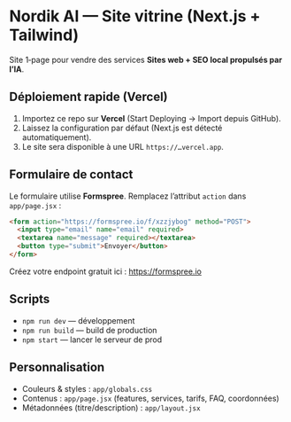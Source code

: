 # Nordik AI — Site vitrine (Next.js + Tailwind)

Site 1‑page pour vendre des services **Sites web + SEO local propulsés par l’IA**.

## Déploiement rapide (Vercel)

1. Importez ce repo sur **Vercel** (Start Deploying → Import depuis GitHub).
2. Laissez la configuration par défaut (Next.js est détecté automatiquement).
3. Le site sera disponible à une URL `https://…vercel.app`.

## Formulaire de contact

Le formulaire utilise **Formspree**. Remplacez l’attribut `action` dans `app/page.jsx` :
```html
<form action="https://formspree.io/f/xzzjybog" method="POST">
  <input type="email" name="email" required>
  <textarea name="message" required></textarea>
  <button type="submit">Envoyer</button>
</form>

```
Créez votre endpoint gratuit ici : https://formspree.io

## Scripts

- `npm run dev` — développement
- `npm run build` — build de production
- `npm start` — lancer le serveur de prod

## Personnalisation

- Couleurs & styles : `app/globals.css`
- Contenus : `app/page.jsx` (features, services, tarifs, FAQ, coordonnées)
- Métadonnées (titre/description) : `app/layout.jsx`
